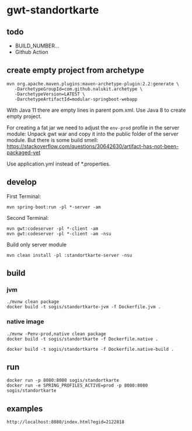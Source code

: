 # gwt-standortkarte

## todo
- BUILD_NUMBER...
- Github Action

## create empty project from archetype
```
mvn org.apache.maven.plugins:maven-archetype-plugin:2.2:generate \
   -DarchetypeGroupId=com.github.nalukit.archetype \
   -DarchetypeVersion=LATEST \
   -DarchetypeArtifactId=modular-springboot-webapp
```
With Java 11 there are empty lines in parent pom.xml. Use Java 8 to create empty project.

For creating a fat jar we need to adjust the `env-prod` profile in the server module: Unpack gwt war and copy it into the public folder of the server module. But there is some build smell: https://stackoverflow.com/questions/30642630/artifact-has-not-been-packaged-yet

Use application.yml instead of *.properties.

## develop

First Terminal:
```
mvn spring-boot:run -pl *-server -am
```

Second Terminal:
```
mvn gwt:codeserver -pl *-client -am
mvn gwt:codeserver -pl *-client -am -nsu
```

Build only server module
```
mvn clean install -pl :standortkarte-server -nsu
```

## build

### jvm
```
./mvnw clean package
docker build -t sogis/standortkarte-jvm -f Dockerfile.jvm .
```

### native image
```
./mvnw -Penv-prod,native clean package
docker build -t sogis/standortkarte -f Dockerfile.native .
```

```
docker build -t sogis/standortkarte -f Dockerfile.native-build .
```

## run
```
docker run -p 8080:8080 sogis/standortkarte
docker run -e SPRING_PROFILES_ACTIVE=prod -p 8080:8080 sogis/standortkarte
```

## examples

```
http://localhost:8080/index.html?egid=2122818
```